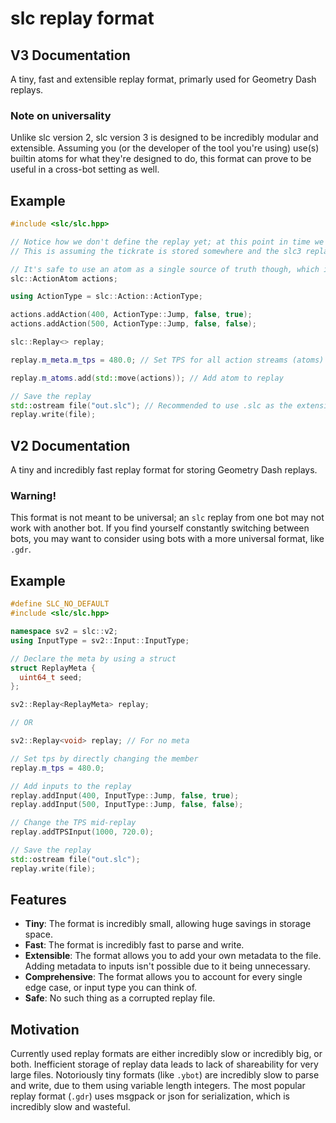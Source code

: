 # slc replay format

## V3 Documentation

A tiny, fast and extensible replay format, primarly used for Geometry Dash replays.

### Note on universality

Unlike slc version 2, slc version 3 is designed to be incredibly modular and extensible. Assuming you (or the developer of the tool you're using) use(s) builtin atoms for what they're designed to do, this format can prove to be useful in a cross-bot setting as well.

## Example

```cpp
#include <slc/slc.hpp>

// Notice how we don't define the replay yet; at this point in time we're just defining the actions in the replay
// This is assuming the tickrate is stored somewhere and the slc3 replay is not the single source of truth for metadata (it shouldn't be)

// It's safe to use an atom as a single source of truth though, which is what we do for actions
slc::ActionAtom actions;

using ActionType = slc::Action::ActionType;

actions.addAction(400, ActionType::Jump, false, true);
actions.addAction(500, ActionType::Jump, false, false);

slc::Replay<> replay;

replay.m_meta.m_tps = 480.0; // Set TPS for all action streams (atoms)

replay.m_atoms.add(std::move(actions)); // Add atom to replay

// Save the replay
std::ostream file("out.slc"); // Recommended to use .slc as the extension
replay.write(file);
```

## V2 Documentation

A tiny and incredibly fast replay format for storing Geometry Dash replays.

### Warning!

This format is not meant to be universal; an `slc` replay from one bot may not work with another bot. If you find yourself constantly switching between bots, you may want to consider using bots with a more universal format, like `.gdr`.

## Example

```cpp
#define SLC_NO_DEFAULT
#include <slc/slc.hpp>

namespace sv2 = slc::v2;
using InputType = sv2::Input::InputType;

// Declare the meta by using a struct
struct ReplayMeta {
  uint64_t seed;
};

sv2::Replay<ReplayMeta> replay;

// OR

sv2::Replay<void> replay; // For no meta

// Set tps by directly changing the member
replay.m_tps = 480.0;

// Add inputs to the replay
replay.addInput(400, InputType::Jump, false, true);
replay.addInput(500, InputType::Jump, false, false);

// Change the TPS mid-replay
replay.addTPSInput(1000, 720.0);

// Save the replay
std::ostream file("out.slc");
replay.write(file);
```

## Features

- **Tiny**: The format is incredibly small, allowing huge savings in storage space.
- **Fast**: The format is incredibly fast to parse and write.
- **Extensible**: The format allows you to add your own metadata to the file. Adding metadata to inputs isn't possible due to it being unnecessary.
- **Comprehensive**: The format allows you to account for every single edge case, or input type you can think of.
- **Safe**: No such thing as a corrupted replay file.

## Motivation

Currently used replay formats are either incredibly slow or incredibly big, or both. Inefficient storage of replay data leads to lack of shareability
for very large files. Notoriously tiny formats (like `.ybot`) are incredibly slow to parse and write, due to them using variable length integers. The most popular replay format (`.gdr`) uses msgpack or json for serialization, which is incredibly slow and wasteful.
